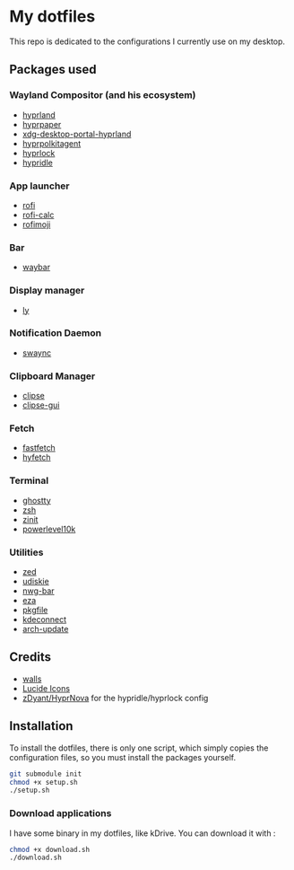 # My dotfiles
This repo is dedicated to the configurations I currently use on my desktop.

## Packages used
### Wayland Compositor (and his ecosystem)
- [hyprland](https://archlinux.org/packages/extra/x86_64/hyprland/)
- [hyprpaper](https://archlinux.org/packages/extra/x86_64/hyprpaper/)
- [xdg-desktop-portal-hyprland](https://archlinux.org/packages/extra/x86_64/xdg-desktop-portal-hyprland/)
- [hyprpolkitagent](https://archlinux.org/packages/extra/x86_64/hyprpolkitagent/)
- [hyprlock](https://archlinux.org/packages/extra/x86_64/hyprlock/)
- [hypridle](https://archlinux.org/packages/extra/x86_64/hypridle/)

### App launcher
- [rofi](https://archlinux.org/packages/extra/x86_64/rofi/)
- [rofi-calc](https://archlinux.org/packages/extra/x86_64/rofi-calc/)
- [rofimoji](https://archlinux.org/packages/extra/any/rofimoji/)

### Bar
- [waybar](https://archlinux.org/packages/extra/x86_64/waybar/)

### Display manager
- [ly](https://archlinux.org/packages/extra/x86_64/ly/)

### Notification Daemon
- [swaync](https://archlinux.org/packages/extra/x86_64/swaync/)

### Clipboard Manager
- [clipse](https://aur.archlinux.org/packages/clipse)
- [clipse-gui](https://aur.archlinux.org/packages/clipse-gui)

### Fetch
- [fastfetch](https://archlinux.org/packages/extra/x86_64/fastfetch/)
- [hyfetch](https://archlinux.org/packages/extra/x86_64/hyfetch/)

### Terminal
- [ghostty](https://archlinux.org/packages/extra/x86_64/ghostty/)
- [zsh](https://archlinux.org/packages/extra/x86_64/zsh/)
- [zinit](https://github.com/zdharma-continuum/zinit)
- [powerlevel10k](https://github.com/romkatv/powerlevel10k#zinit)

### Utilities
- [zed](https://archlinux.org/packages/extra/x86_64/zed/)
- [udiskie](https://archlinux.org/packages/extra/any/udiskie/)
- [nwg-bar](https://archlinux.org/packages/extra/x86_64/nwg-bar/)
- [eza](https://archlinux.org/packages/extra/x86_64/eza/)
- [pkgfile](https://archlinux.org/packages/extra/x86_64/pkgfile/)
- [kdeconnect](https://archlinux.org/packages/extra/x86_64/kdeconnect/)
- [arch-update](https://aur.archlinux.org/packages/arch-update)

## Credits
- [walls](https://github.com/dharmx/walls)
- [Lucide Icons](https://lucide.dev/)
- [zDyant/HyprNova](https://github.com/zDyant/HyprNova/tree/master) for the hypridle/hyprlock config

## Installation
To install the dotfiles, there is only one script, which simply copies the configuration files, so you must install the packages yourself.

```sh
git submodule init
chmod +x setup.sh
./setup.sh
```

### Download applications
I have some binary in my dotfiles, like kDrive. You can download it with :
```sh
chmod +x download.sh
./download.sh
```
